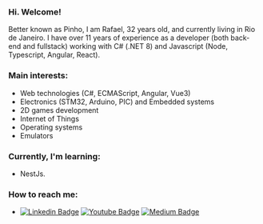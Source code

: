 ### Hi. Welcome!

Better known as Pinho, I am Rafael, 32 years old, and currently living in Rio de Janeiro. I have over 11 years of experience as a developer (both back-end and fullstack) working with C# (.NET 8) and Javascript (Node, Typescript, Angular, React).

### Main interests:
- Web technologies (C#, ECMAScript, Angular, Vue3)
- Electronics (STM32, Arduino, PIC) and Embedded systems
- 2D games development
- Internet of Things
- Operating systems
- Emulators

### Currently, I'm learning:
- NestJs.

### How to reach me:
- [![Linkedin Badge](https://img.shields.io/badge/in/faelpinho-blue?style=flat-square&logo=Linkedin&logoColor=white&link=https://www.linkedin.com/in/faelpinho/)](https://www.linkedin.com/in/faelpinho/) [![Youtube Badge](https://img.shields.io/badge/@faelpinho-red?style=flat-square&logo=Youtube&logoColor=white&link=https://www.youtube.com/channel/UCWjFi3Xp6KkptuhoIQlJq_g)](https://www.youtube.com/channel/UCWjFi3Xp6KkptuhoIQlJq_g)  [![Medium Badge](https://img.shields.io/badge/@faelpinho-black?style=flat-square&logo=Medium&logoColor=white&link=https://faelpinho.medium.com/)](https://faelpinho.medium.com/)

